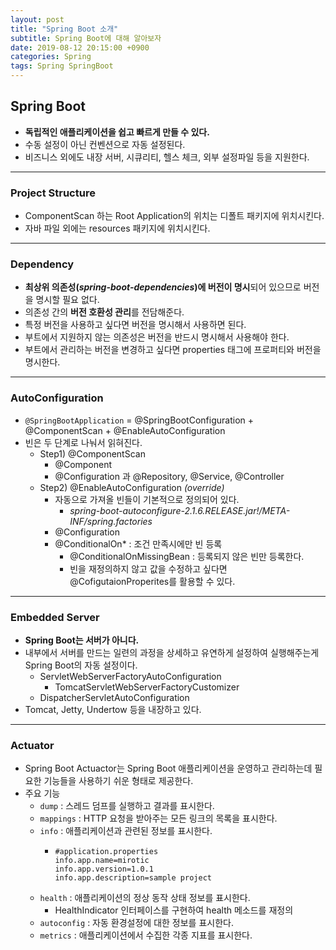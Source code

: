 ```yaml
---
layout: post
title: "Spring Boot 소개"
subtitle: Spring Boot에 대해 알아보자
date: 2019-08-12 20:15:00 +0900
categories: Spring
tags: Spring SpringBoot
---
```


## Spring Boot
- **독립적인 애플리케이션을 쉽고 빠르게 만들 수 있다.**
- 수동 설정이 아닌 컨벤션으로 자동 설정된다.
- 비즈니스 외에도 내장 서버, 시큐리티, 헬스 체크, 외부 설정파일 등을 지원한다.

---

### Project Structure
- ComponentScan 하는 Root Application의 위치는 디폴트 패키지에 위치시킨다.
- 자바 파일 외에는 resources 패키지에 위치시킨다.

---

### Dependency
- **최상위 의존성(*spring-boot-dependencies*)에 버전이 명시**되어 있으므로 버전을 명시할 필요 없다.
- 의존성 간의 **버전 호환성 관리**를 전담해준다.
- 특정 버전을 사용하고 싶다면 버전을 명시해서 사용하면 된다.
- 부트에서 지원하지 않는 의존성은 버전을 반드시 명시해서 사용해야 한다.
- 부트에서 관리하는 버전을 변경하고 싶다면 properties 태그에 프로퍼티와 버전을 명시한다.

---

### AutoConfiguration
- `@SpringBootApplication` = @SpringBootConfiguration + @ComponentScan + @EnableAutoConfiguration
- 빈은 두 단계로 나눠서 읽혀진다.
  - Step1) @ComponentScan
    - @Component
    - @Configuration 과 @Repository, @Service, @Controller
  - Step2) @EnableAutoConfiguration *(override)*
    - 자동으로 가져올 빈들이 기본적으로 정의되어 있다.
      - *spring-boot-autoconfigure-2.1.6.RELEASE.jar!/META-INF/spring.factories*
    - @Configuration
    - @ConditionalOn* : 조건 만족시에만 빈 등록
      - @ConditionalOnMissingBean : 등록되지 않은 빈만 등록한다.
      - 빈을 재정의하지 않고 값을 수정하고 싶다면 @CofigutaionProperites를 활용할 수 있다.

---

### Embedded Server
- **Spring Boot는 서버가 아니다.**
- 내부에서 서버를 만드는 일련의 과정을 상세하고 유연하게 설정하여 실행해주는게 Spring Boot의 자동 설정이다.
  - ServletWebServerFactoryAutoConfiguration
    - TomcatServletWebServerFactoryCustomizer
  - DispatcherServletAutoConfiguration
- Tomcat, Jetty, Undertow 등을 내장하고 있다.

---

### Actuator
- Spring Boot Actuactor는 Spring Boot 애플리케이션을 운영하고 관리하는데 필요한 기능들을 사용하기 쉬운 형태로 제공한다.
- 주요 기능
    - `dump` : 스레드 덤프를 실행하고 결과를 표시한다.
    - `mappings` : HTTP 요청을 받아주는 모든 링크의 목록을 표시한다.
    - `info` : 애플리케이션과 관련된 정보를 표시한다.
        - ```properties
          #application.properties
          info.app.name=mirotic
          info.app.version=1.0.1
          info.app.description=sample project
          ```
    - `health` : 애플리케이션의 정상 동작 상태 정보를 표시한다.
        - HealthIndicator 인터페이스를 구현하여 health 메소드를 재정의
    - `autoconfig` : 자동 환경설정에 대한 정보를 표시한다.
    - `metrics` : 애플리케이션에서 수집한 각종 지표를 표시한다.
  
<br>